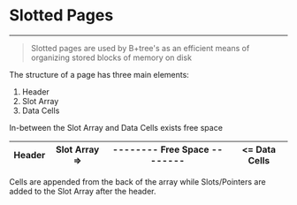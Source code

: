 # Slotted Pages

---

> Slotted pages are used by B+tree's as an efficient means of organizing stored blocks of memory on disk

The structure of a page has three main elements:

1. Header
2. Slot Array
3. Data Cells

In-between the Slot Array and Data Cells exists free space

| Header | Slot Array => | -------- Free Space -------- | <= Data Cells |
| ------ | ------------- | ---------------------------- | ------------- |

Cells are appended from the back of the array while Slots/Pointers are added to the Slot Array after the header.